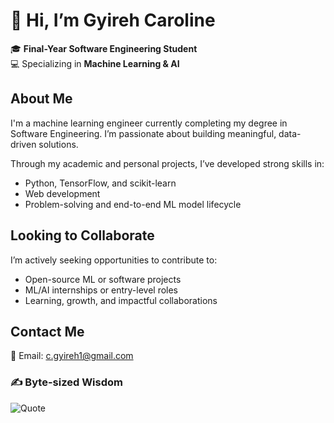 # 👋 Hi, I’m Gyireh Caroline

🎓 **Final-Year Software Engineering Student**  
💻 Specializing in **Machine Learning & AI**


## About Me

I'm a machine learning engineer currently completing my degree in Software Engineering. I’m passionate about building meaningful, data-driven solutions.

Through my academic and personal projects, I’ve developed strong skills in:
- Python, TensorFlow, and scikit-learn
- Web development
- Problem-solving and end-to-end ML model lifecycle


## Looking to Collaborate

I’m actively seeking opportunities to contribute to:
- Open-source ML or software projects  
- ML/AI internships or entry-level roles  
- Learning, growth, and impactful collaborations

## Contact Me

📧 Email: [c.gyireh1@gmail.com](mailto:c.gyireh1@gmail.com)

### ✍ Byte-sized Wisdom

![Quote](https://quotes-github-readme.vercel.app/api?type=horizontal&theme=radical)
